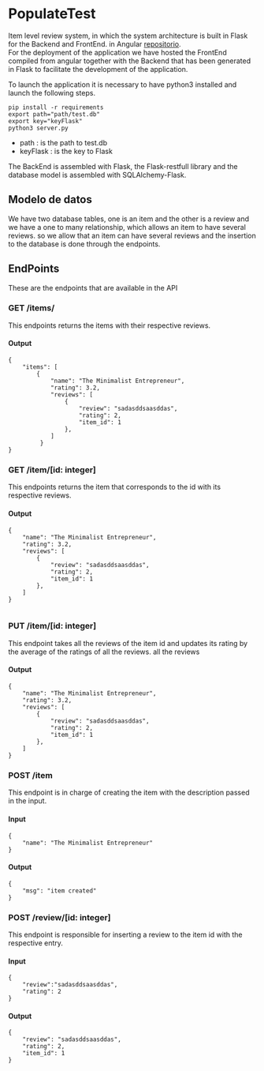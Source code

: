 # PopulateTest

Item level review system, in which the system architecture is built in Flask for the Backend and FrontEnd.
in Angular [repositorio](https://github.com/DaniMG95/populateFront).  
For the deployment of the application we have hosted the FrontEnd compiled from angular together with the Backend that has been generated in 
Flask to facilitate the development of the application.  

To launch the application it is necessary to have python3 installed and launch the following steps.

```
pip install -r requirements
export path="path/test.db"
export key="keyFlask"
python3 server.py
```
 - path :  is the path to test.db
 - keyFlask : is the key to Flask

The BackEnd is assembled with Flask, the Flask-restfull library and the database model is assembled with SQLAlchemy-Flask.


## Modelo de datos

We have two database tables, one is an item and the other is a review and we have a one to many relationship, which allows an item to have several reviews.
so we allow that an item can have several reviews and the insertion to the database is done through the endpoints.



## EndPoints

These are the endpoints that are available in the API 

### GET /items/
This endpoints returns the items with their respective reviews.


#### Output
```
{
    "items": [
        {
            "name": "The Minimalist Entrepreneur",
            "rating": 3.2,
            "reviews": [
                {
                    "review": "sadasddsaasddas",
                    "rating": 2,
                    "item_id": 1
                },
            ]
         }
}
```

### GET /item/[id: integer]
This endpoints returns the item that corresponds to the id with its respective reviews.

#### Output
```
{
    "name": "The Minimalist Entrepreneur",
    "rating": 3.2,
    "reviews": [
        {
            "review": "sadasddsaasddas",
            "rating": 2,
            "item_id": 1
        },
    ]
}
        
```

### PUT /item/[id: integer]
This endpoint takes all the reviews of the item id and updates its rating by the average of the ratings of all the reviews.
all the reviews

#### Output
```
{
    "name": "The Minimalist Entrepreneur",
    "rating": 3.2,
    "reviews": [
        {
            "review": "sadasddsaasddas",
            "rating": 2,
            "item_id": 1
        },
    ]
}
```


### POST /item
This endpoint is in charge of creating the item with the description passed in the input.

#### Input
```
{
    "name": "The Minimalist Entrepreneur"
}
```

#### Output
```
{
    "msg": "item created"
}
```


### POST /review/[id: integer]
This endpoint is responsible for inserting a review to the item id with the respective entry.

#### Input
```
{
    "review":"sadasddsaasddas",
    "rating": 2
}
```

#### Output
```
{
    "review": "sadasddsaasddas",
    "rating": 2,
    "item_id": 1
}
```